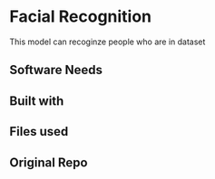 # Facial Recognition
This model can recoginze people who are in dataset

## Software Needs

## Built with

## Files used

## Original Repo